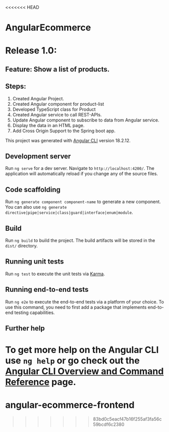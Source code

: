 <<<<<<< HEAD
# AngularEcommerce

# Release 1.0: 
## Feature: Show a list of products. 
## Steps: 
1. Created Angular Project.
2. Created Angular component for product-list
3. Developed TypeScript class for Product
4. Created Angular service to call REST-APIs.
5. Update Angular component to subscribe to data from Angular service.
6. Display the data in an HTML page.
7. Add Cross Origin Support to the Spring boot app. 



This project was generated with [Angular CLI](https://github.com/angular/angular-cli) version 18.2.12.

## Development server

Run `ng serve` for a dev server. Navigate to `http://localhost:4200/`. The application will automatically reload if you change any of the source files.

## Code scaffolding

Run `ng generate component component-name` to generate a new component. You can also use `ng generate directive|pipe|service|class|guard|interface|enum|module`.

## Build

Run `ng build` to build the project. The build artifacts will be stored in the `dist/` directory.

## Running unit tests

Run `ng test` to execute the unit tests via [Karma](https://karma-runner.github.io).

## Running end-to-end tests

Run `ng e2e` to execute the end-to-end tests via a platform of your choice. To use this command, you need to first add a package that implements end-to-end testing capabilities.

## Further help

To get more help on the Angular CLI use `ng help` or go check out the [Angular CLI Overview and Command Reference](https://angular.dev/tools/cli) page.
=======
# angular-ecommerce-frontend
>>>>>>> 83bd0c5eacf47b16f255af3fa56c59bcdf6c2380
